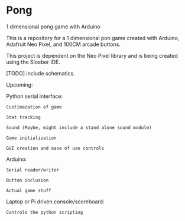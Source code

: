 # Pong
1 dimensional pong game with Arduino

This is a repository for a 1 dimensional pon game created with Arduino, Adafruit Neo Pixel, and 100CM arcade buttons.

This project is dependent on the Neo Pixel library and is being created using the Sloeber IDE.

[TODO] include schematics.

Upcoming:

Python serial interface:
  
	Custimazation of game
  
	Stat tracking
  
	Sound (Maybe, might include a stand alone sound module)
  
	Game initialization
  
	GUI creation and ease of use controls

Arduino:

  	Serial reader/writer

	Button inclusion
  
	Actual game stuff

Laptop or Pi driven console/scoreboard:
  
	Controls the python scripting
  
